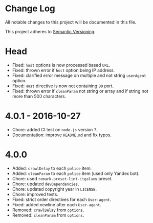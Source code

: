 # Change Log

All notable changes to this project will be documented in this file.

This project adheres to [Semantic Versioning](http://semver.org/).

# Head

- Fixed: `host` options is now processed based `URL`.
- Fixed: thrown error if `host` option being IP address.
- Fixed: clarified error message on multiple and not string `userAgent` option.
- Fixed: `Host` directive is now not containing `80` port.
- Fixed: thrown error if `cleanParam` not string or array and if string not more than 500 characters.

# 4.0.1 - 2016-10-27

- Chore: added CI test on `node.js` version `7`.
- Documentation: improve `README.md` and fix typos.

# 4.0.0

- Added: `crawlDelay` to each `police` item.
- Added: `cleanParam` to each `police` item (used only Yandex bot).
- Chore: used `remark-preset-lint-itgalaxy` preset.
- Chore: updated `devDependencies`.
- Chore: updated copyright year in `LICENSE`.
- Chore: improved tests.
- Fixed: strict order directives for each `User-agent`.
- Fixed: added newline after each `User-agent`.
- Removed: `crawlDelay` from `options`.
- Removed: `cleanParam` from `options`.
